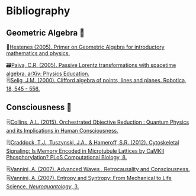 # Bibliography 

## Geometric Algebra 📐
📃[Hestenes (2005). Primer on Geometric Algebra
for introductory mathematics and physics.](http://geocalc.clas.asu.edu/pdf/PrimerGeometricAlgebra.pdf)


🗃️[Paiva, C.R. (2005). Passive Lorentz transformations with spacetime algebra. arXiv: Physics Education.](https://arxiv.org/ftp/physics/papers/0508/0508225.pdf)  
🗒️[Selig, J.M. (2000). Clifford algebra of points, lines and planes. Robotica, 18, 545 - 556.](https://openresearch.lsbu.ac.uk/download/d5d41bc21f327a8d288b100e2b658ab4a82985dbbacf909e0c791fddd50d1223/186156/Cliff.pdf)

## Consciousness 🧠
🗒️[Collins, A.L. (2015). Orchestrated Objective Reduction : Quantum Physics and its Implications in Human Consciousness.](https://www.wm.edu/as/physics/documents/seniorstheses/class2015theses/Collins_Amanda.pdf)  

🗒️[Craddock, T.J., Tuszynski, J.A., & Hameroff, S.R. (2012). Cytoskeletal Signaling: Is Memory Encoded in Microtubule Lattices by CaMKII Phosphorylation? PLoS Computational Biology, 8.](https://pdfs.semanticscholar.org/8461/661058d0355a12eb6aafd497a393b0f6ee3e.pdf)

🗒️[Vannini, A. (2007). Advanced Waves , Retrocausality and Consciousness.](http://www.hessdalen.org/sse/program/Antonella.pdf)  
🗒️[Vannini, A. (2007). Entropy and Syntropy: From Mechanical to Life Science. *Neuroquantology*, 3.](https://neuroquantology.com/data-cms/articles/20191022032931pm64.pdf)  
